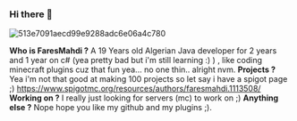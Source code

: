 ### Hi there 👋

![513e7091aecd99e9288adc6e06a4c780](https://user-images.githubusercontent.com/80583353/112857816-26d07300-90a9-11eb-95d8-d37ce1746b2f.png)

**Who is FaresMahdi ?**
  A 19 Years old Algerian Java developer for 2 years and 1 year on c# (yea pretty bad but i'm still learning :) ) , like coding minecraft plugins cuz that fun yea... no one thin.. alright nvm.
**Projects ?**
  Yea i'm not that good at making 100 projects so let say i have a spigot page ;)
   https://www.spigotmc.org/resources/authors/faresmahdi.1113508/
**Working on ?**
  I really just looking for servers (mc) to work on ;)
**Anything else ?**
  Nope hope you like my github and my plugins ;).

